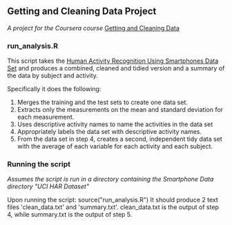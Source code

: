 ## Getting and Cleaning Data Project
*A project for the Coursera course* [Getting and Cleaning Data](https://www.coursera.org/course/getdata)

### run_analysis.R

This script takes the [Human Activity Recognition Using Smartphones Data Set](http://archive.ics.uci.edu/ml/datasets/Human+Activity+Recognition+Using+Smartphones) and produces a combined, cleaned and tidied version and a summary of the data by subject and activity. 

Specifically it does the following:

1. Merges the training and the test sets to create one data set.
2. Extracts only the measurements on the mean and standard deviation for each measurement. 
3. Uses descriptive activity names to name the activities in the data set
4. Appropriately labels the data set with descriptive activity names. 
5. From the data set in step 4, creates a second, independent tidy data set with the average of each variable for each activity and each subject. 

### Running the script
*Assumes the script is run in a directory containing the Smartphone Data directory "UCI HAR Dataset"*

Upon running the script:
    source("run_analysis.R") 
It should produce 2 text files 'clean\_data.txt' and 'summary.txt'. clean\_data.txt is the output of step 4, while summary.txt is the output of step 5.
